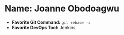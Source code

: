# Name: Joanne Obodoagwu
  - **Favorite Git Command:** `git rebase -i`
  - **Favorite DevOps Tool:** Jenkins
